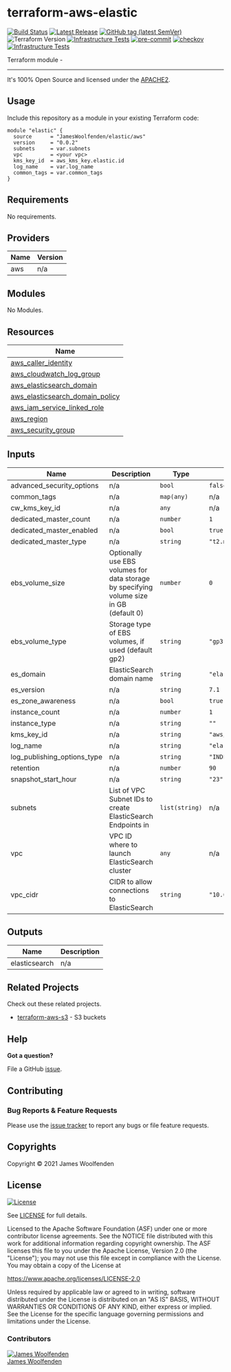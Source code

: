 # terraform-aws-elastic

[![Build Status](https://github.com/JamesWoolfenden/terraform-aws-elastic/workflows/Verify%20and%20Bump/badge.svg?branch=master)](https://github.com/JamesWoolfenden/terraform-aws-elastic)
[![Latest Release](https://img.shields.io/github/release/JamesWoolfenden/terraform-aws-elastic.svg)](https://github.com/JamesWoolfenden/terraform-aws-elastic/releases/latest)
[![GitHub tag (latest SemVer)](https://img.shields.io/github/tag/JamesWoolfenden/terraform-aws-elastic.svg?label=latest)](https://github.com/JamesWoolfenden/terraform-aws-elastic/releases/latest)
![Terraform Version](https://img.shields.io/badge/tf-%3E%3D0.14.0-blue.svg)
[![Infrastructure Tests](https://www.bridgecrew.cloud/badges/github/JamesWoolfenden/terraform-aws-elastic/cis_aws)](https://www.bridgecrew.cloud/link/badge?vcs=github&fullRepo=JamesWoolfenden%2Fterraform-aws-elastic&benchmark=CIS+AWS+V1.2)
[![pre-commit](https://img.shields.io/badge/pre--commit-enabled-brightgreen?logo=pre-commit&logoColor=white)](https://github.com/pre-commit/pre-commit)
[![checkov](https://img.shields.io/badge/checkov-verified-brightgreen)](https://www.checkov.io/)
[![Infrastructure Tests](https://www.bridgecrew.cloud/badges/github/jameswoolfenden/terraform-aws-elastic/general)](https://www.bridgecrew.cloud/link/badge?vcs=github&fullRepo=JamesWoolfenden%2Fterraform-aws-elastic&benchmark=INFRASTRUCTURE+SECURITY)

Terraform module -

---

It's 100% Open Source and licensed under the [APACHE2](LICENSE).

## Usage

Include this repository as a module in your existing Terraform code:

```hcl
module "elastic" {
  source      = "JamesWoolfenden/elastic/aws"
  version     = "0.0.2"
  subnets     = var.subnets
  vpc         = <your vpc>
  kms_key_id  = aws_kms_key.elastic.id
  log_name    = var.log_name
  common_tags = var.common_tags
}
```

<!-- BEGINNING OF PRE-COMMIT-TERRAFORM DOCS HOOK -->
## Requirements

No requirements.

## Providers

| Name | Version |
|------|---------|
| aws | n/a |

## Modules

No Modules.

## Resources

| Name |
|------|
| [aws_caller_identity](https://registry.terraform.io/providers/hashicorp/aws/latest/docs/data-sources/caller_identity) |
| [aws_cloudwatch_log_group](https://registry.terraform.io/providers/hashicorp/aws/latest/docs/resources/cloudwatch_log_group) |
| [aws_elasticsearch_domain](https://registry.terraform.io/providers/hashicorp/aws/latest/docs/resources/elasticsearch_domain) |
| [aws_elasticsearch_domain_policy](https://registry.terraform.io/providers/hashicorp/aws/latest/docs/resources/elasticsearch_domain_policy) |
| [aws_iam_service_linked_role](https://registry.terraform.io/providers/hashicorp/aws/latest/docs/resources/iam_service_linked_role) |
| [aws_region](https://registry.terraform.io/providers/hashicorp/aws/latest/docs/data-sources/region) |
| [aws_security_group](https://registry.terraform.io/providers/hashicorp/aws/latest/docs/resources/security_group) |

## Inputs

| Name | Description | Type | Default | Required |
|------|-------------|------|---------|:--------:|
| advanced\_security\_options | n/a | `bool` | `false` | no |
| common\_tags | n/a | `map(any)` | n/a | yes |
| cw\_kms\_key\_id | n/a | `any` | n/a | yes |
| dedicated\_master\_count | n/a | `number` | `1` | no |
| dedicated\_master\_enabled | n/a | `bool` | `true` | no |
| dedicated\_master\_type | n/a | `string` | `"t2.medium.elasticsearch"` | no |
| ebs\_volume\_size | Optionally use EBS volumes for data storage by specifying volume size in GB (default 0) | `number` | `0` | no |
| ebs\_volume\_type | Storage type of EBS volumes, if used (default gp2) | `string` | `"gp3"` | no |
| es\_domain | ElasticSearch domain name | `string` | `"elastic"` | no |
| es\_version | n/a | `string` | `7.1` | no |
| es\_zone\_awareness | n/a | `bool` | `true` | no |
| instance\_count | n/a | `number` | `1` | no |
| instance\_type | n/a | `string` | `""` | no |
| kms\_key\_id | n/a | `string` | `"aws/es"` | no |
| log\_name | n/a | `string` | `"elasticsearch"` | no |
| log\_publishing\_options\_type | n/a | `string` | `"INDEX_SLOW_LOGS"` | no |
| retention | n/a | `number` | `90` | no |
| snapshot\_start\_hour | n/a | `string` | `"23"` | no |
| subnets | List of VPC Subnet IDs to create ElasticSearch Endpoints in | `list(string)` | n/a | yes |
| vpc | VPC ID where to launch ElasticSearch cluster | `any` | n/a | yes |
| vpc\_cidr | CIDR to allow connections to ElasticSearch | `string` | `"10.0.0.0/16"` | no |

## Outputs

| Name | Description |
|------|-------------|
| elasticsearch | n/a |
<!-- END OF PRE-COMMIT-TERRAFORM DOCS HOOK -->

## Related Projects

Check out these related projects.

- [terraform-aws-s3](https://github.com/jameswoolfenden/terraform-aws-s3) - S3 buckets

## Help

**Got a question?**

File a GitHub [issue](https://github.com/JamesWoolfenden/terraform-aws-elastic/issues).

## Contributing

### Bug Reports & Feature Requests

Please use the [issue tracker](https://github.com/JamesWoolfenden/terraform-aws-elastic/issues) to report any bugs or file feature requests.

## Copyrights

Copyright © 2021 James Woolfenden

## License

[![License](https://img.shields.io/badge/License-Apache%202.0-blue.svg)](https://opensource.org/licenses/Apache-2.0)

See [LICENSE](LICENSE) for full details.

Licensed to the Apache Software Foundation (ASF) under one
or more contributor license agreements. See the NOTICE file
distributed with this work for additional information
regarding copyright ownership. The ASF licenses this file
to you under the Apache License, Version 2.0 (the
"License"); you may not use this file except in compliance
with the License. You may obtain a copy of the License at

<https://www.apache.org/licenses/LICENSE-2.0>

Unless required by applicable law or agreed to in writing,
software distributed under the License is distributed on an
"AS IS" BASIS, WITHOUT WARRANTIES OR CONDITIONS OF ANY
KIND, either express or implied. See the License for the
specific language governing permissions and limitations
under the License.

### Contributors

[![James Woolfenden][jameswoolfenden_avatar]][jameswoolfenden_homepage]<br/>[James Woolfenden][jameswoolfenden_homepage]

[jameswoolfenden_homepage]: https://github.com/jameswoolfenden
[jameswoolfenden_avatar]: https://github.com/jameswoolfenden.png?size=150
[github]: https://github.com/jameswoolfenden
[linkedin]: https://www.linkedin.com/in/jameswoolfenden/
[twitter]: https://twitter.com/JimWoolfenden
[share_twitter]: https://twitter.com/intent/tweet/?text=terraform-aws-elastic&url=https://github.com/JamesWoolfenden/terraform-aws-elastic
[share_linkedin]: https://www.linkedin.com/shareArticle?mini=true&title=terraform-aws-elastic&url=https://github.com/JamesWoolfenden/terraform-aws-elastic
[share_reddit]: https://reddit.com/submit/?url=https://github.com/JamesWoolfenden/terraform-aws-elastic
[share_facebook]: https://facebook.com/sharer/sharer.php?u=https://github.com/JamesWoolfenden/terraform-aws-elastic
[share_email]: mailto:?subject=terraform-aws-elastic&body=https://github.com/JamesWoolfenden/terraform-aws-elastic
